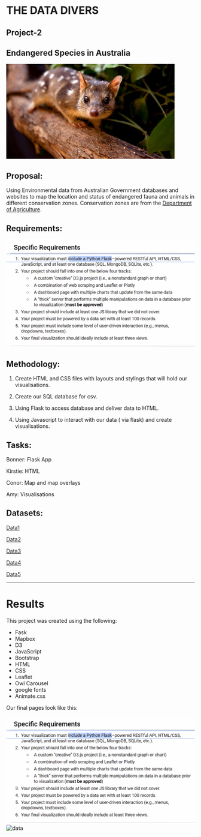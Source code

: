 # THE DATA DIVERS
## Project-2

## Endangered Species in Australia


![Quoll](images/quoll.jpg)


## Proposal: 
Using Environmental data from Australian Government databases and websites to map the location and status of endangered fauna and animals in different conservation zones. Conservation zones are from the [Department of Agriculture](https://data.gov.au/data/dataset/conservation-management-zones-of-australia). 

## Requirements: 

![requirements](images/requirements.png) 


## Methodology: 

1. Create HTML and CSS files with layouts and stylings that will hold our visualisations.   

2. Create our SQL database for csv. 

3. Using Flask to access database and deliver data to HTML. 

4. Using Javascript to interact with our data ( via flask) and create visualisations. 


## Tasks: 

Bonner: Flask App 

Kirstie: HTML 

Conor: Map and map overlays 

Amy: Visualisations




## Datasets: 


[Data1](https://services.slip.wa.gov.au/public/rest/services/SLIP_Public_Services/Environment/MapServer/23?f=pjson)

[Data2](https://data.gov.au/data/dataset/threatened-species-state-lists)

[Data3](https://getflywheel.com/layout/best-javascript-libraries-frameworks-2020/)

[Data4](http://www.environment.gov.au/cgi-bin/sprat/public/publicreports.pl?proc=species)

[Data5](https://www.environment.gov.au/sprat-public/action/report)


<hr>


# Results 

This project was created using the following:<br>
* Fask
* Mapbox
* D3
* JavaScript
* Bootstrap
* HTML
* CSS
* Leaflet
* Owl Carousel
* google fonts 
* Animate.css



Our final pages look like this: 

![index](images/requirements.png) 
![data](images/xxx.png)
